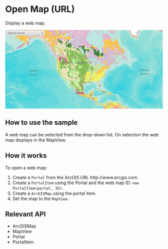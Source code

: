 <h1>Open Map (URL)</h1>

<p>Display a web map.</p>

<p><img src="OpenMapURL.png"/></p>

<h2>How to use the sample</h2>

<p>A web map can be selected from the drop-down list. On selection the web map displays in the MapView.</p>

<h2>How it works</h2>

<p>To open a web map:</p>

<ol>
    <li>Create a <code>Portal</code> from the ArcGIS URL http://www.arcgis.com.</li>
    <li>Create a <code>PortalItem</code> using the Portal and the web map ID: <code>new PortalItem(portal, ID)</code>.</li>
    <li>Create a <code>ArcGISMap</code> using the portal item.</li>
    <li>Set the map to the <code>MapView</code>.</li>
</ol>

<h2>Relevant API</h2>

<ul>
    <li>ArcGISMap</li>
    <li>MapView</li>
    <li>Portal</li>
    <li>PortalItem</li>
</ul>


